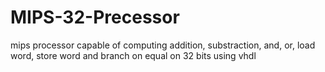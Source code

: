 # MIPS-32-Precessor
mips processor capable of computing addition, substraction, and, or, load word, store word and
branch on equal on 32 bits using vhdl

